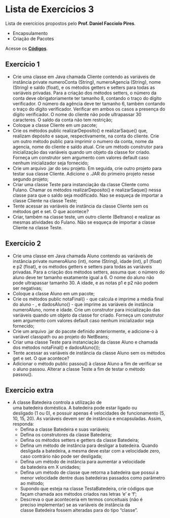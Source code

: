 # Lista de Exercícios 3

Lista de exercícios propostos pelo **Prof. Daniel Facciolo Pires**.

+ Encapsulamento
+ Criação de Pacotes

Acesse os **[Códigos](https://github.com/getuliovinicius/programacao.orientada.objeto/tree/master/lista-03/src/br/edu/fatecfranca/ads)**.

## Exercício 1

+ Crie uma classe em Java chamada Cliente contendo as variáveis de instância private numeroConta (String), numeroAgencia (String), nome (String) e saldo (float), e os métodos getters e setters para todas as variáveis privadas. Para a criação dos métodos setters, o número da conta deve obrigatoriamente ter tamanho 8, contando o traço do dígito verificador. O número da agência deve ter tamanho 6, também contando o traço do dígito verificador. Verificar em ambos os casos a presença do dígito verificador. O nome do cliente não pode ultrapassar 30 caracteres. O saldo da conta não tem restrição;
+ Coloque a classe Cliente em um pacote;
+ Crie os métodos public  realizarDeposito() e realizarSaque() que, realizam depósito e saque, respectivamente, na conta do cliente. Crie um outro método public para imprimir o numero da conta, nome da agencia, nome do cliente e saldo atual. Crie um método construtor para inicialização das variáveis quando um objeto da classe for criado. Forneça um construtor sem argumento com valores default caso nenhum inicializador seja fornecido;
+ Crie um arquivo .jar do seu projeto. Em seguida, crie outro projeto para testar sua classe Cliente. Adicione o .JAR do primeiro projeto nesse segundo projeto;
+ Criar uma classe Teste para instanciação da classe Cliente como Fulano. Chamar os métodos realizarDeposito() e realizarSaque() nessa classe para que o saldo seja modificado. Nao se esqueça de importar a classe Cliente na classe Teste;
+ Tente acessar as variáveis de instância da classe Cliente sem os métodos get e set. O que acontece?
+ Criar, também na classe teste, um outro cliente (Beltrano) e realizar as mesmas atividades do Fulano. Não se esqueça de importar a classe Cliente na classe Teste.

## Exercício 2

+ Crie uma classe em Java chamada Aluno contendo as variáveis de instância private numeroAluno (int), nome (String), idade (int), p1 (float) e p2 (float), e os métodos getters e setters para todas as variáveis privadas. Para a criação dos métodos setters, assuma que: o número do aluno deve ter tamanho exatamente igual a 6. O nome do aluno não pode ultrapassar tamanho 30. A idade, e as notas p1 e p2 não podem ser negativas;
+ Coloque a classe Aluno em um pacote;
+ Crie os métodos public notaFinal() - que calcula e imprime a média final do aluno - , e dadosAluno() - que imprime as variáveis de instância numeroAluno, nome e idade. Crie um construtor para inicialização das variáveis quando um objeto da classe for criado. Forneça um construtor sem argumento com valores default caso nenhum inicializador seja fornecido;
+ Crie um arquivo .jar do pacote definido anteriormente, e adicione-o à variável classpath ou ao projeto do NetBeans;
+ Criar uma classe Teste para instanciação da classe Aluno e chamada dos métodos notaFinal() e dadosAluno());
+ Tente acessar as variáveis de instância da classe Aluno sem os métodos get e set. O que acontece?
+ Adicionar o método public passou() à classe Aluno a fim de verificar se o aluno passou. Alterar a classe Teste a fim de testar o método passou().

## Exercício extra

+ A classe Batedeira controla a utilização de uma batedeira doméstica. A batedeira pode estar ligado ou desligado (1 ou 0), e possuir apenas 4 velocidades de funcionamento (5, 10, 15, 20). As variáveis devem ser de instância e encapsuladas. Assim, responda: 
	+ Defina a classe Batedeira e suas variáveis;
	+ Defina os construtores da classe Batedeira;
	+ Defina os métodos setters e getters da classe Batedeira;
	+ Defina um método de instância para desligar a batedeira. Quando desligada a batedeira, a mesma deve estar com a velocidade zero, caso contrário não pode ser desligada;
	+ Defina um método de instância para aumentar a velocidade da batedeira em X unidades;
	+ Defina um método de classe que retorna a batedeira que possui a menor velocidade dentre duas batedeiras passados como parâmetro ao método;
	+ Supondo que esteja na classe TestaBatedeira, crie códigos que façam chamada aos métodos criados nas letras ‘e’ e ‘f’;
	+ Descreva o que aconteceria em termos conceituais (não é preciso implementar) se as variáveis de instância da classe Batedeira fossem alteradas para do tipo “classe”.  

